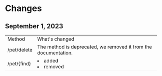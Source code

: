 # Changes

<!--Maintain a changelog or release notes section to inform users of updates, changes, and new features in different API versions.-->

## September 1, 2023

<table>
<tr>
<td>
Method
</td>
<td>
What's changed
</td>
</tr>
<tr>
<td>
/pet/delete
</td>
<td>
The method is deprecated, we removed it from the documentation.
</td>
</tr>
<tr>
<td>
/pet/{find}
</td>
<td>
<list>
<li>added</li>
<li>removed</li>
</list>
</td>
</tr>
</table>